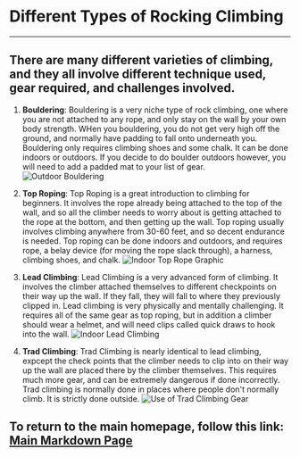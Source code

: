 # **Different Types of Rocking Climbing**
---
## There are many different varieties of climbing, and they all involve different technique used, gear required, and challenges involved. 

1. **Bouldering**: Bouldering is a very niche type of rock climbing, one where you are not attached to any rope, and only stay on the wall by your own body strength. WHen you bouldering, you do not get very high off the ground, and normally have padding to fall onto underneath you. Bouldering only requires climbing shoes and some chalk. It can be done indoors or outdoors. If you decide to do boulder outdoors however, you will need to add a padded mat to your list of gear.  
![Outdoor Bouldering](https://ascentionism.com/wp-content/uploads/2020/12/dreamstime_xxl_55085115.jpg)

2. **Top Roping**: Top Roping is a great introduction to climbing for beginners. It involves the rope already being attached to the top of the wall, and so all the climber needs to worry about is getting attached to the rope at the bottom, and then getting up the wall. Top roping usually involves climbing anywhere from 30-60 feet, and so decent endurance is needed. Top roping can be done indoors and outdoors, and requires rope, a belay device (for moving the rope slack through), a harness, climbing shoes, and chalk. 
![Indoor Top Rope Graphic](https://www.vdiffclimbing.com/wp-content/images/basics/basic-top-rope/top-rope-climbing-4.png)

3. **Lead Climbing**: Lead Climbing is a very advanced form of climbing. It involves the climber attached themselves to different checkpoints on their way up the wall. If they fall, they will fall to where they previously clipped in. Lead climbing is very physically and mentally challenging. It requires all of the same gear as top roping, but in addition a climber should wear a helmet, and will need clips called quick draws to hook into the wall. 
![Indoor Lead Climbing](https://centralrockgym.com/watertown/wp-content/uploads/sites/19/IMG_0941-800x533.jpg)

4. **Trad Climbing**: Trad Climbing is nearly identical to lead climbing, expcept the check points that the climber needs to clip into on their way up the wall are placed there by the climber themselves. This requires much more gear, and can be extremely dangerous if done incorrectly. Trad climbing is normally done in places where people don't normally climb. It is strictly done outside. 
![Use of Trad Climbing Gear](https://www.climbing.com/wp-content/uploads/2016/10/tradisradpromojpg.jpg) 


## To return to the main homepage, follow this link: [Main Markdown Page](https://github.com/gesnkb/Grace-Sanders-Markdown/blob/main/README.md)
